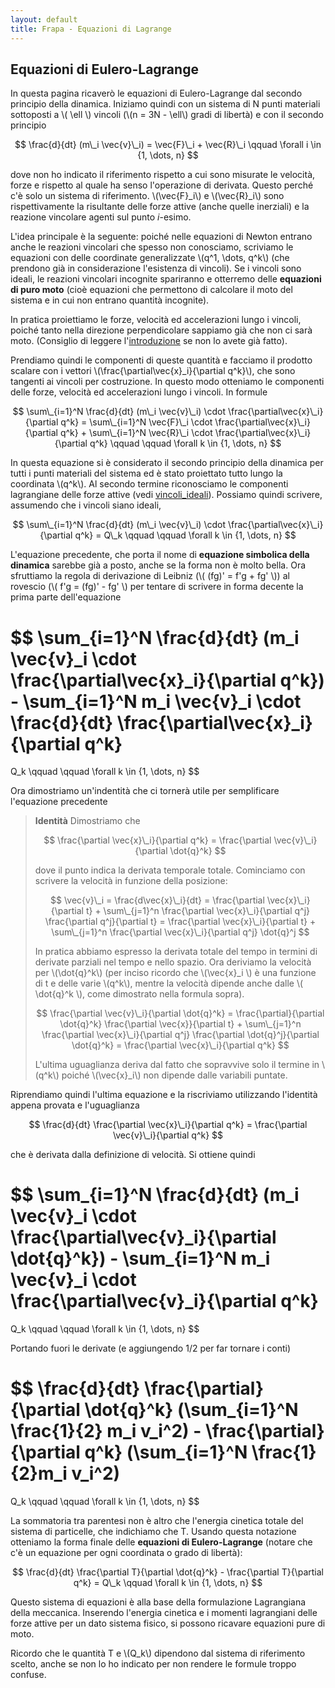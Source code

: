 ```yaml
---
layout: default
title: Frapa - Equazioni di Lagrange
---
```


<script type="text/javascript"
  src="https://cdn.mathjax.org/mathjax/latest/MathJax.js?config=TeX-AMS-MML_HTMLorMML">
</script>

## Equazioni di Eulero-Lagrange

In questa pagina ricaverò le equazioni di Eulero-Lagrange dal secondo principio
della dinamica. Iniziamo quindi con un sistema di N punti materiali sottoposti
a \\( \ell \\) vincoli (\\(n = 3N - \ell\\) gradi di libertà) e con il secondo
principio

$$ \frac{d}{dt} (m\_i \vec{v}\_i) = \vec{F}\_i + \vec{R}\_i \qquad
\forall i \in {1, \dots, n} $$

dove non ho indicato il riferimento rispetto a cui sono misurate le velocità,
forze e rispetto al quale ha senso l&#39;operazione di derivata. Questo perché
c&#39;è solo un sistema di riferimento. \\(\vec{F}\_i\\) e \\(\vec{R}\_i\\)
sono rispettivamente la risultante delle forze attive (anche quelle inerziali)
e la reazione vincolare agenti sul punto _i_-esimo.

L&#39;idea principale è la seguente: poiché nelle equazioni di Newton entrano anche
le reazioni vincolari che spesso non conosciamo, scriviamo le equazioni con delle
coordinate generalizzate \\(q^1, \dots, q^k\\)
(che prendono già in considerazione l&#39;esistenza di
vincoli). Se i vincoli sono ideali, le reazioni vincolari incognite spariranno
e otterremo delle **equazioni di puro moto** (cioè equazioni che permettono
di calcolare il moto del sistema e in cui non entrano quantità incognite).

In pratica proiettiamo le forze, velocità ed accelerazioni lungo i vincoli,
poiché tanto nella direzione perpendicolare sappiamo già che non ci sarà moto.
(Consiglio di leggere l&#39;[introduzione](introduzione.html) se non lo avete
già fatto).

Prendiamo quindi le componenti di queste quantità e facciamo il prodotto scalare
con i vettori \\(\frac{\partial\vec{x}\_i}{\partial q^k}\\), che sono tangenti ai
vincoli per costruzione. In questo modo otteniamo le componenti delle forze,
velocità ed accelerazioni lungo i vincoli. In formule

$$
\sum\_{i=1}^N \frac{d}{dt} (m\_i \vec{v}\_i) \cdot
\frac{\partial\vec{x}\_i}{\partial q^k} =
\sum\_{i=1}^N \vec{F}\_i \cdot \frac{\partial\vec{x}\_i}{\partial q^k} + 
\sum\_{i=1}^N \vec{R}\_i \cdot \frac{\partial\vec{x}\_i}{\partial q^k}
\qquad \qquad \forall k \in {1, \dots, n} $$

In questa equazione si è considerato il secondo principio della dinamica per
tutti i punti materiali del sistema ed è stato proiettato tutto lungo la
coordinata \\(q^k\\). Al secondo termine riconosciamo le componenti
lagrangiane delle forze attive (vedi
[vincoli\_ideali](vincoli\_configurazioni.html#vincoli\_ideali)). Possiamo quindi
scrivere, assumendo che i vincoli siano ideali,

$$
\sum\_{i=1}^N \frac{d}{dt} (m\_i \vec{v}\_i) \cdot
\frac{\partial\vec{x}\_i}{\partial q^k} =
Q\_k
\qquad \qquad \forall k \in {1, \dots, n} $$

L&#39;equazione precedente, che porta il nome di **equazione simbolica della
dinamica** sarebbe già a posto, anche se la forma non è molto bella. 
Ora sfruttiamo la regola di derivazione di Leibniz (\\( (fg)&#39; = f&#39;g + fg&#39; \\))
al rovescio (\\( f&#39;g = (fg)&#39; - fg&#39; \\) per tentare di scrivere in forma decente
la prima parte dell&#39;equazione

$$
\sum\_{i=1}^N \frac{d}{dt} (m\_i \vec{v}\_i \cdot
\frac{\partial\vec{x}\_i}{\partial q^k}) -
\sum\_{i=1}^N m\_i \vec{v}\_i \cdot
\frac{d}{dt} \frac{\partial\vec{x}\_i}{\partial q^k}
 =
Q\_k
\qquad \qquad \forall k \in {1, \dots, n} $$

Ora dimostriamo un&#39;indentità che ci tornerà utile per semplificare
l&#39;equazione precedente

> **Identità**  Dimostriamo che
> 
> $$ \frac{\partial \vec{x}\_i}{\partial q^k} =
> \frac{\partial \vec{v}\_i}{\partial \dot{q}^k} $$
> 
> dove il punto indica la derivata temporale totale.
> Cominciamo con scrivere la velocità in funzione della posizione:
> 
> $$ \vec{v}\_i = \frac{d\vec{x}\_i}{dt} =
> \frac{\partial \vec{x}\_i}{\partial t} +
> \sum\_{j=1}^n \frac{\partial \vec{x}\_i}{\partial q^j}
> \frac{\partial q^j}{\partial t} =
> \frac{\partial \vec{x}\_i}{\partial t} +
> \sum\_{j=1}^n \frac{\partial \vec{x}\_i}{\partial q^j}
> \dot{q}^j $$
> 
> In pratica abbiamo espresso la derivata totale del tempo in termini di
> derivate parziali nel tempo e nello spazio. Ora deriviamo la velocità per
> \\(\dot{q}^k\\) (per inciso ricordo che \\(\vec{x}\_i \\) è una funzione di
> t e delle varie \\(q^k\\), mentre la velocità dipende anche dalle
> \\( \dot{q}^k \\), come dimostrato nella formula sopra).
> 
> $$ \frac{\partial \vec{v}\_i}{\partial \dot{q}^k} =
> \frac{\partial}{\partial \dot{q}^k} \frac{\partial \vec{x}}{\partial t} +
> \sum\_{j=1}^n \frac{\partial \vec{x}\_i}{\partial q^j}
> \frac{\partial \dot{q}^j}{\partial \dot{q}^k} =
> \frac{\partial \vec{x}\_i}{\partial q^k} $$
> 
> L&#39;ultima uguaglianza deriva dal fatto che sopravvive solo il termine in
> \\(q^k\\) poiché \\(\vec{x}\_i\\) non dipende dalle variabili puntate.

Riprendiamo quindi l&#39;ultima equazione e la riscriviamo utilizzando l&#39;identità
appena provata e l&#39;uguaglianza

$$ \frac{d}{dt} \frac{\partial \vec{x}\_i}{\partial q^k} =
\frac{\partial \vec{v}\_i}{\partial q^k} $$

che è derivata dalla definizione di velocità. Si ottiene quindi

$$
\sum\_{i=1}^N \frac{d}{dt} (m\_i \vec{v}\_i \cdot
\frac{\partial\vec{v}\_i}{\partial \dot{q}^k}) -
\sum\_{i=1}^N m\_i \vec{v}\_i \cdot \frac{\partial\vec{v}\_i}{\partial q^k}
 =
Q\_k
\qquad \qquad \forall k \in {1, \dots, n} $$

Portando fuori le derivate (e aggiungendo 1/2 per far tornare i conti)

$$
\frac{d}{dt} \frac{\partial}{\partial \dot{q}^k}
(\sum\_{i=1}^N \frac{1}{2} m\_i v\_i^2) -
\frac{\partial}{\partial q^k} (\sum\_{i=1}^N \frac{1}{2}m\_i v\_i^2) 
 =
Q\_k
\qquad \qquad \forall k \in {1, \dots, n} $$

La sommatoria tra parentesi non è altro che l&#39;energia cinetica totale del sistema
di particelle, che indichiamo che T. Usando questa notazione otteniamo la forma
finale delle **equazioni di Eulero-Lagrange** (notare che c&#39;è un equazione per
ogni coordinata o grado di libertà):

$$ \frac{d}{dt} \frac{\partial T}{\partial \dot{q}^k} -
\frac{\partial T}{\partial q^k} = Q\_k \qquad \forall k \in {1, \dots, n} $$

Questo sistema di equazioni è alla base della formulazione Lagrangiana della
meccanica. Inserendo l&#39;energia cinetica e i momenti lagrangiani delle forze
attive per un dato sistema fisico, si possono ricavare equazioni pure di moto.

Ricordo che le quantità T e \\(Q\_k\\) dipendono dal sistema di riferimento
scelto, anche se non lo ho indicato per non rendere le formule troppo confuse.
